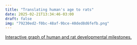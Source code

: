 ```yaml
---
title: "Translating human's age to rats"
date: 2025-02-21T13:34:46-03:00
draft: false
img: "79230ed2-f0bc-48af-9bce-40ded8d6fefb.png"
---
```

[Interactive graph of human and rat developmental milestones.](https://vazquez-borsetti.github.io/rat-and-human-comparative-development/grafico1.html)

